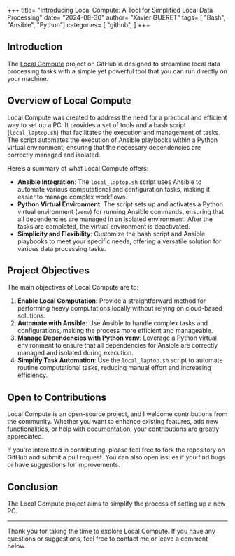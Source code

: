 +++
title= "Introducing Local Compute: A Tool for Simplified Local Data Processing"
date= "2024-08-30"
author= "Xavier GUERET"
tags= [
    "Bash", 
    "Ansible", 
    "Python"]
categories= [
    "github",
    ]
+++

## Introduction

The [Local Compute](https://github.com/xgueret/local-compute) project on GitHub is designed to streamline local data processing tasks with a simple yet powerful tool that you can run directly on your machine.

## Overview of Local Compute

Local Compute was created to address the need for a practical and efficient way to set up a PC. It provides a set of tools and a bash script (`local_laptop.sh`) that facilitates the execution and management of tasks. The script automates the execution of Ansible playbooks within a Python virtual environment, ensuring that the necessary dependencies are correctly managed and isolated.

Here’s a summary of what Local Compute offers:

- **Ansible Integration**: The `local_laptop.sh` script uses Ansible to automate various computational and configuration tasks, making it easier to manage complex workflows.
- **Python Virtual Environment**: The script sets up and activates a Python virtual environment (`venv`) for running Ansible commands, ensuring that all dependencies are managed in an isolated environment. After the tasks are completed, the virtual environment is deactivated.
- **Simplicity and Flexibility**: Customize the bash script and Ansible playbooks to meet your specific needs, offering a versatile solution for various data processing tasks.

## Project Objectives

The main objectives of Local Compute are to:

1. **Enable Local Computation**: Provide a straightforward method for performing heavy computations locally without relying on cloud-based solutions.
2. **Automate with Ansible**: Use Ansible to handle complex tasks and configurations, making the process more efficient and manageable.
3. **Manage Dependencies with Python venv**: Leverage a Python virtual environment to ensure that all dependencies for Ansible are correctly managed and isolated during execution.
4. **Simplify Task Automation**: Use the `local_laptop.sh` script to automate routine computational tasks, reducing manual effort and increasing efficiency.

## Open to Contributions

Local Compute is an open-source project, and I welcome contributions from the community. Whether you want to enhance existing features, add new functionalities, or help with documentation, your contributions are greatly appreciated.

If you're interested in contributing, please feel free to fork the repository on GitHub and submit a pull request. You can also open issues if you find bugs or have suggestions for improvements.

## Conclusion

The Local Compute project aims to simplify the process of setting up a new PC.

------

Thank you for taking the time to explore Local Compute. If you have any questions or suggestions, feel free to contact me or leave a comment below.

